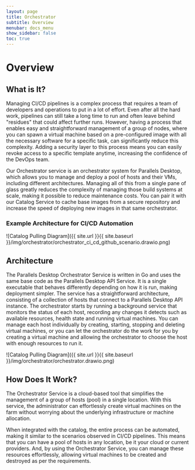 ```yaml
---
layout: page
title: Orchestrator
subtitle: Overview
menubar: docs_menu
show_sidebar: false
toc: true
---
```


# Overview

## What is It?

Managing CI/CD pipelines is a complex process that requires a team of developers and operations to put in a lot of effort. Even after all the hard work, pipelines can still take a long time to run and often leave behind "residues" that could affect further runs. However, having a process that enables easy and straightforward management of a group of nodes, where you can spawn a virtual machine based on a pre-configured image with all the necessary software for a specific task, can significantly reduce this complexity. Adding a security layer to this process means you can easily revoke access to a specific template anytime, increasing the confidence of the DevOps team.

Our Orchestrator service is an orchestrator system for Parallels Desktop, which allows you to manage and deploy a pool of hosts and their VMs, including different architectures. Managing all of this from a single pane of glass greatly reduces the complexity of managing those build systems at scale, making it possible to reduce maintenance costs. You can pair it with our Catalog Service to cache base images from a secure repository and increase the speed of deploying new images in that same orchestrator.

### Example Architecture for CI/CD Automation

![Catalog Pulling Diagram]({{ site.url }}{{ site.baseurl }}/img/orchestrator/orchestrator_ci_cd_github_scenario.drawio.png)

## Architecture

The Parallels Desktop Orchestrator Service is written in Go and uses the same base code as the Parallels Desktop API Service. It is a single executable that behaves differently depending on how it is run, making deployment simpler. The service has a straightforward architecture, consisting of a collection of hosts that connect to a Parallels Desktop API instance. The orchestrator starts by running a background service that monitors the status of each host, recording any changes it detects such as available resources, health state and running virtual machines. You can manage each host individually by creating, starting, stopping and deleting virtual machines, or you can let the orchestrator do the work for you by creating a virtual machine and allowing the orchestrator to choose the host with enough resources to run it.

![Catalog Pulling Diagram]({{ site.url }}{{ site.baseurl }}/img/orchestrator/orchestrator.drawio.png)

## How Does It Work?

The Orchestrator Service is a cloud-based tool that simplifies the management of a group of hosts (pool) in a single location. With this service, the administrator can effortlessly create virtual machines on the farm without worrying about the underlying infrastructure or machine allocation. 

When integrated with the catalog, the entire process can be automated, making it similar to the scenarios observed in CI/CD pipelines. This means that you can have a pool of hosts in any location, be it your cloud or current providers. And, by using the Orchestrator Service, you can manage these resources effortlessly, allowing virtual machines to be created and destroyed as per the requirements.

